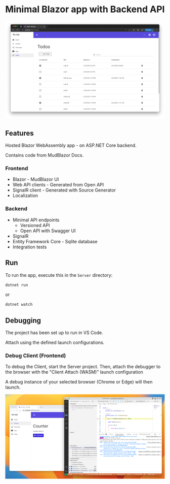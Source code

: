 ﻿# Minimal Blazor app with Backend API

![Todos](/Screenshots/Todos.png)

## Features

Hosted Blazor WebAssembly app - on ASP.NET Core backend.

Contains code from MudBlazor Docs.

### Frontend
* Blazor - MudBlazor UI
* Web API clients - Generated from Open API
* SignalR client - Generated with Source Generator
* Localization

### Backend
* Minimal API endpoints
  * Versioned API
  * Open API with Swagger UI
* SignalR
* Entity Framework Core - Sqlite database
* Integration tests

## Run

To run the app, execute this in the ``Server`` directory:

```csharp
dotnet run
```

or

```csharp
dotnet watch
```

## Debugging

The project has been set up to run in VS Code.

Attach using the defined launch configurations.

### Debug Client (Frontend)

To debug the Client, start the Server project.
Then, attach the debugger to the browser with the "Client Attach (WASM)" launch configuration

A debug instance of your selected browser (Chrome or Edge) will then launch.

![Debug Client](/Screenshots/DebugClient.png)

